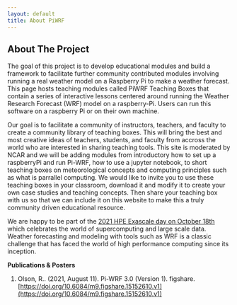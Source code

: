 ```yaml
---
layout: default
title: About PiWRF
---
```


## About The Project
The goal of this project is to develop educational modules and build a framework to facilitate further community contributed modules involving running a real weather model on a Raspberry Pi to make a weather forecast. This page hosts teaching modules called PiWRF Teaching Boxes that contain a series of interactive lessons centered around running the Weather Research Forecast (WRF) model on a raspberry-Pi. Users can run this software on a raspberry Pi or on their own machine.

Our goal is to facilitate a community of instructors, teachers, and faculty to create a community library of teaching boxes. This will bring the best and most creative ideas of teachers, students, and faculty from accross the world who are interested in sharing teaching tools. This site is moderated by NCAR and we will be adding modules from introductory how to set up a raspberryPi and run Pi-WRF, how to use a jupyter notebook, to short teaching boxes on meteorological concepts and computing principles such as what is parrallel computing. We would like to invite you to use these teaching boxes in your classroom, download it and modify it to create your own case studies and teaching concepts. Then share your teaching box with us so that we can include it on this website to make this a truly community driven educational resource.

We are happy to be part of the [2021 HPE Exascale day on October 18th](https://www.hpe.com/us/en/discover-more-network/events/exascale.html) which celebrates the world of supercomputing and large scale data. Weather forecasting and modeling with tools such as WRF is a classic challenge that has faced the world of high performance computing since its inception.

**Publications & Posters**

1. Olson, R.. (2021, August 11). Pi-WRF 3.0 (Version 1). figshare. [https://doi.org/10.6084/m9.figshare.15152610.v1](https://doi.org/10.6084/m9.figshare.15152610.v1)

